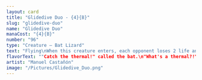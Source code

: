 ```yaml
---
layout: card
title: "Glidedive Duo - {4}{B}"
slug: "glidedive-duo"
name: "Glidedive Duo"
manaCost: "{4}{B}"
number: "96"
type: "Creature — Bat Lizard"
text: "Flying\nWhen this creature enters, each opponent loses 2 life and you gain 2 life."
flavorText: ""Catch the thermal!" called the bat.\n"What's a thermal?!" cried the lizard."
artist: "Manuel Castañón"
image: "/Pictures/Glidedive_Duo.png"
---
```


